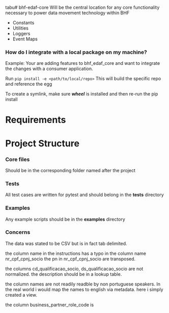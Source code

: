tabu# bhf-edaf-core Will be the central location for any core functionality necessary to power data movement technology
within BHF

- Constants
- Utilities
- Loggers
- Event Maps

### How do I integrate with a local package on my machine?
Example: Your are adding features to bhf_edaf_core and want to integrate the changes with a consumer application.

Run `pip install -e <path/to/local/repo>`
This will build the specific repo and reference the egg

To create a symlink, make sure _**wheel**_ is installed and then re-run the pip install

# Requirements


# Project Structure

### Core files
Should be in the corresponding folder named after the project

### Tests
All test cases are written for pytest and should belong in the **tests** directory

### Examples
Any example scripts should be in the **examples** directory


### Concerns
The data was stated to be CSV but is in fact tab delimited. 

the column name in the instructions has a typo in the column name nr_cpf_cpnj_socio  the pn in nr_cpf_cpnj_socio are transposed.

the columns  cd_qualificacao_socio, ds_qualificacao_socio are not normalized. the description should be in a lookup table. 

the column names are not readily readble by non portuguese speakers. In the real world i would map the names to english via metadata. here i simply created a view.  

the column business_partner_role_code is 
